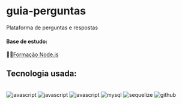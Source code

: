 # guia-perguntas
Plataforma de perguntas e respostas

#### Base de estudo:
🧑‍🎓<a href="https://www.udemy.com/course/formacao-nodejs/">Formação Node.js</a>

## Tecnologia usada:
<div style="display: inline-block"><br/>
<img align="center" alt="javascript" src="https://img.shields.io/badge/JavaScript-F7DF1E?style=for-the-badge&logo=javascript&logoColor=black"/>
<img align="center" alt="javascript" src="https://img.shields.io/badge/Node.js-43853D?style=for-the-badge&logo=node.js&logoColor=white"/>
<img align="center" alt="javascript" src="https://img.shields.io/badge/Express.js-404D59?style=for-the-badge"/>
<img align="center" alt="mysql" src="https://img.shields.io/badge/MySQL-005C84?style=for-the-badge&logo=mysql&logoColor=white"/>
<img align="center" alt="sequelize" src="https://img.shields.io/badge/sequelize-323330?style=for-the-badge&logo=sequelize&logoColor=blue"/>
<img align="center" alt="github" src="https://img.shields.io/badge/GitHub-100000?style=for-the-badge&logo=github&logoColor=white"/>
</div>
